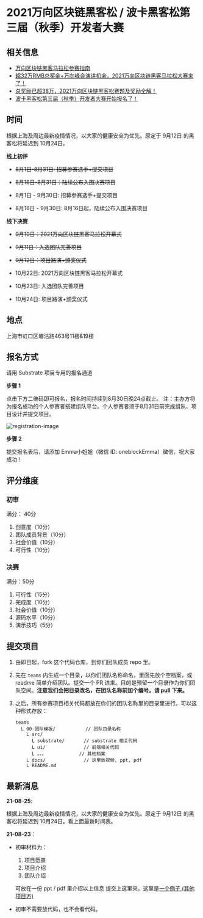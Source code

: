 # 2021万向区块链黑客松 / 波卡黑客松第三届（秋季）开发者大赛

## 相关信息

- [万向区块链黑客马拉松参赛指南](https://mp.weixin.qq.com/s/P2EkIGdlkCRz2qXMfiF9ZQ)
- [超32万RMB总奖金+万向峰会演讲机会，2021万向区块链黑客马拉松大赛来了！](https://mp.weixin.qq.com/s/CUITxgo7X81sgfW_skVcUA)
- [总奖励已超38万，2021万向区块链黑客松赛题及奖励全解！](https://mp.weixin.qq.com/s/-I0TeIdrCG4RfPjCXIcpCg)
- [波卡黑客松第三届（秋季）开发者大赛开始报名了！](https://mp.weixin.qq.com/s/5hQMGGw9J9mobzo4cQHc3w)

## 时间

根据上海及周边最新疫情情况，以大家的健康安全为优先。原定于 9月12日 的黑客松将延迟到 10月24日。

**线上初评**

- ~~8月1日-8月31日: 招募参赛选手+提交项目~~
- ~~8月16日-8月31日：陆续公布入围决赛项目~~

- 8月1日 - 9月30日: 招募参赛选手+提交项目
- 8月16日 - 9月30日: 8月16日起，陆续公布入围决赛项目

**线下决赛**

- ~~9月10日：2021万向区块链黑客马拉松开幕式~~
- ~~9月11日：入选团队完善项目~~
- ~~9月12日：项目路演+颁奖仪式~~

- 10月22日: 2021万向区块链黑客马拉松开幕式
- 10月23日: 入选团队完善项目
- 10月24日: 项目路演+颁奖仪式

## 地点

上海市虹口区塘沽路463号11楼&19楼

## 报名方式

请用 Substrate 项目专用的报名通道

**步骤 1**

点击下方二维码即可报名，报名时间持续到8月30日晚24点截止。
注：主办方将为报名成功的个人参赛者搭建组队平台。个人参赛者须于8月31日前完成组队、项目设计并提交项目。

![registration-image](assets/registration-link.png)

**步骤 2**

提交报名表后，请添加 Emma小姐姐（微信 ID: oneblockEmma）微信，祝大家成功！

## 评分维度

### 初审

满分： 40分

1. 创意度（10分）
2. 团队成员背景（10分）
3. 社会价值（10分）
4. 可行性（10分）

### 决赛

满分：50分

1. 可行性（15分）
2. 完成度（10分）
3. 社会价值（10分）
4. 源码水平（10分）
5. 演示技巧（5分）

## 提交项目

1. 由即日起，fork 这个代码仓库，到你们团队成员 repo 里。

2. 先在 `teams` 内生成一个目录，以你们团队名称命名，里面先放个空档案，或 readme 简单介绍团队。提交一个 PR 进来。目的是预留一个目录作为你们团队空间。**注意我们会把目录改名，在团队名称前加个编号。请 pull 下来。**

3. 之后，所有参赛项目相关代码都放在你们的团队名称里的目录里进行。可以这种形式存放：

    ```
    teams
      L 00-团队模板/           // 团队目录名称
        L src/
          L substrate/       // substrate 相关代码
          L ui/              // 前端相关代码
          L 。。。            // 其他档案
        L docs/              // 这里放视频, ppt, pdf
        L README.md
    ```

## 最新消息

**21-08-25**:

根据上海及周边最新疫情情况，以大家的健康安全为优先。原定于 9月12日 的黑客松将延迟到 10月24日。看上面最新时间表。

**21-08-23**：

- 初审材料为：

  1. 项目愿景
  2. 项目介绍
  3. 团队介绍

  可放在一份 ppt / pdf 里介绍以上信息 提交上这里来。这里是[一个例子 (其他项目方)](https://hackerlink.io/buidl/672)

- 初审不需要放代码，也不会看代码。
